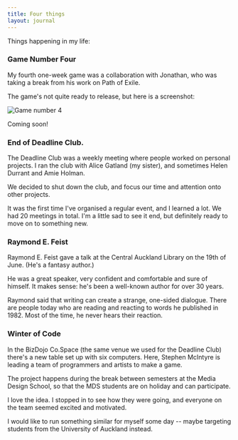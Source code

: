 ```yaml
---
title: Four things
layout: journal
---
```


Things happening in my life:

### Game Number Four

My fourth one-week game was a collaboration with Jonathan, who was taking a break from his work on Path of Exile.

The game's not quite ready to release, but here is a screenshot:

![Game number 4](images/2013-07-08-network-game.png)

Coming soon!

### End of Deadline Club.

The Deadline Club was a weekly meeting where people worked on personal projects. I ran the club with Alice Gatland (my sister), and sometimes Helen Durrant and Amie Holman.

We decided to shut down the club, and focus our time and attention onto other projects. 

It was the first time I've organised a regular event, and I learned a lot. We had 20 meetings in total. I'm a little sad to see it end, but definitely ready to move on to something new.

### Raymond E. Feist

Raymond E. Feist gave a talk at the Central Auckland Library on the 19th of June. (He's a fantasy author.)

He was a great speaker, very confident and comfortable and sure of himself. It makes sense: he's been a well-known author for over 30 years.

Raymond said that writing can create a strange, one-sided dialogue. There are people today who are reading and reacting to words he published in 1982. Most of the time, he never hears their reaction.

### Winter of Code

In the BizDojo Co.Space (the same venue we used for the Deadline Club) there's a new table set up with six computers. Here, Stephen McIntyre is leading a team of programmers and artists to make a game.

The project happens during the break between semesters at the Media Design School, so that the MDS students are on holiday and can participate.

I love the idea. I stopped in to see how they were going, and everyone on the team seemed excited and motivated.

I would like to run something similar for myself some day -- maybe targeting students from the University of Auckland instead.